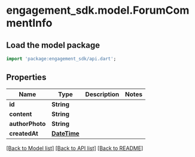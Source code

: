 # engagement_sdk.model.ForumCommentInfo

## Load the model package
```dart
import 'package:engagement_sdk/api.dart';
```

## Properties
Name | Type | Description | Notes
------------ | ------------- | ------------- | -------------
**id** | **String** |  | 
**content** | **String** |  | 
**authorPhoto** | **String** |  | 
**createdAt** | [**DateTime**](DateTime.md) |  | 

[[Back to Model list]](../README.md#documentation-for-models) [[Back to API list]](../README.md#documentation-for-api-endpoints) [[Back to README]](../README.md)


